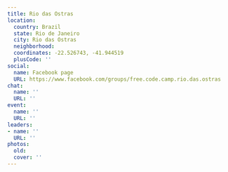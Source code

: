 ```yaml
---
title: Rio das Ostras
location:
  country: Brazil
  state: Rio de Janeiro
  city: Rio das Ostras
  neighborhood: 
  coordinates: -22.526743, -41.944519
  plusCode: ''
social:
  name: Facebook page
  URL: https://www.facebook.com/groups/free.code.camp.rio.das.ostras
chat:
  name: ''
  URL: ''
event:
  name: ''
  URL: ''
leaders:
- name: ''
  URL: ''
photos:
  old: 
  cover: ''
---
```

